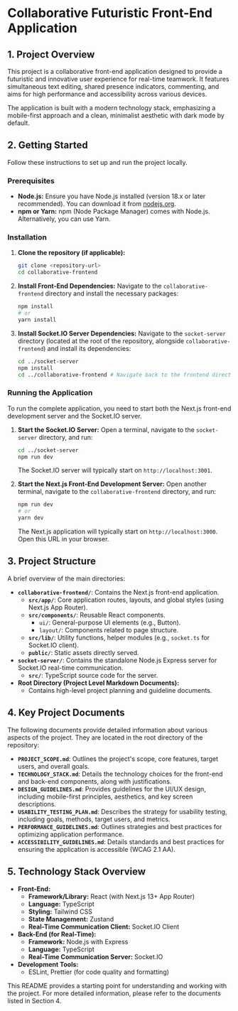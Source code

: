 # Collaborative Futuristic Front-End Application

## 1. Project Overview

This project is a collaborative front-end application designed to provide a futuristic and innovative user experience for real-time teamwork. It features simultaneous text editing, shared presence indicators, commenting, and aims for high performance and accessibility across various devices.

The application is built with a modern technology stack, emphasizing a mobile-first approach and a clean, minimalist aesthetic with dark mode by default.

## 2. Getting Started

Follow these instructions to set up and run the project locally.

### Prerequisites

*   **Node.js:** Ensure you have Node.js installed (version 18.x or later recommended). You can download it from [nodejs.org](https://nodejs.org/).
*   **npm or Yarn:** npm (Node Package Manager) comes with Node.js. Alternatively, you can use Yarn.

### Installation

1.  **Clone the repository (if applicable):**
    ```bash
    git clone <repository-url>
    cd collaborative-frontend
    ```
2.  **Install Front-End Dependencies:**
    Navigate to the `collaborative-frontend` directory and install the necessary packages:
    ```bash
    npm install
    # or
    yarn install
    ```
3.  **Install Socket.IO Server Dependencies:**
    Navigate to the `socket-server` directory (located at the root of the repository, alongside `collaborative-frontend`) and install its dependencies:
    ```bash
    cd ../socket-server 
    npm install
    cd ../collaborative-frontend # Navigate back to the frontend directory
    ```

### Running the Application

To run the complete application, you need to start both the Next.js front-end development server and the Socket.IO server.

1.  **Start the Socket.IO Server:**
    Open a terminal, navigate to the `socket-server` directory, and run:
    ```bash
    cd ../socket-server
    npm run dev 
    ```
    The Socket.IO server will typically start on `http://localhost:3001`.

2.  **Start the Next.js Front-End Development Server:**
    Open another terminal, navigate to the `collaborative-frontend` directory, and run:
    ```bash
    npm run dev
    # or
    yarn dev
    ```
    The Next.js application will typically start on `http://localhost:3000`. Open this URL in your browser.

## 3. Project Structure

A brief overview of the main directories:

*   **`collaborative-frontend/`**: Contains the Next.js front-end application.
    *   **`src/app/`**: Core application routes, layouts, and global styles (using Next.js App Router).
    *   **`src/components/`**: Reusable React components.
        *   `ui/`: General-purpose UI elements (e.g., Button).
        *   `layout/`: Components related to page structure.
    *   **`src/lib/`**: Utility functions, helper modules (e.g., `socket.ts` for Socket.IO client).
    *   **`public/`**: Static assets directly served.
*   **`socket-server/`**: Contains the standalone Node.js Express server for Socket.IO real-time communication.
    *   **`src/`**: TypeScript source code for the server.
*   **Root Directory (Project Level Markdown Documents):**
    *   Contains high-level project planning and guideline documents.

## 4. Key Project Documents

The following documents provide detailed information about various aspects of the project. They are located in the root directory of the repository:

*   **`PROJECT_SCOPE.md`**: Outlines the project's scope, core features, target users, and overall goals.
*   **`TECHNOLOGY_STACK.md`**: Details the technology choices for the front-end and back-end components, along with justifications.
*   **`DESIGN_GUIDELINES.md`**: Provides guidelines for the UI/UX design, including mobile-first principles, aesthetics, and key screen descriptions.
*   **`USABILITY_TESTING_PLAN.md`**: Describes the strategy for usability testing, including goals, methods, target users, and metrics.
*   **`PERFORMANCE_GUIDELINES.md`**: Outlines strategies and best practices for optimizing application performance.
*   **`ACCESSIBILITY_GUIDELINES.md`**: Details standards and best practices for ensuring the application is accessible (WCAG 2.1 AA).

## 5. Technology Stack Overview

*   **Front-End:**
    *   **Framework/Library:** React (with Next.js 13+ App Router)
    *   **Language:** TypeScript
    *   **Styling:** Tailwind CSS
    *   **State Management:** Zustand
    *   **Real-Time Communication Client:** Socket.IO Client
*   **Back-End (for Real-Time):**
    *   **Framework:** Node.js with Express
    *   **Language:** TypeScript
    *   **Real-Time Communication Server:** Socket.IO
*   **Development Tools:**
    *   ESLint, Prettier (for code quality and formatting)

This README provides a starting point for understanding and working with the project. For more detailed information, please refer to the documents listed in Section 4.
